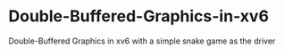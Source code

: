 # Double-Buffered-Graphics-in-xv6
Double-Buffered Graphics in xv6 with a simple snake game as the driver
